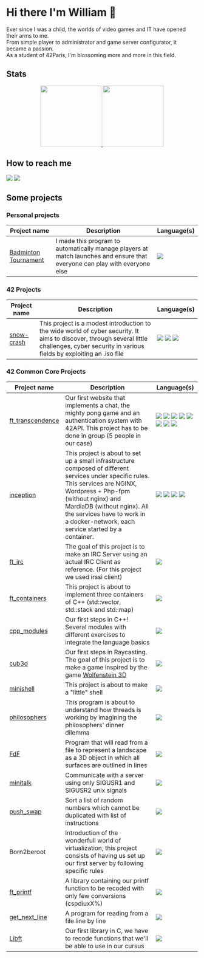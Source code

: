 # Hi there I'm William 👋

Ever since I was a child, the worlds of video games and IT have opened their arms to me.  
From simple player to administrator and game server configurator, it became a passion.  
As a student of 42Paris, I'm blossoming more and more in this field.  

## Stats

<div align="center">
  <a href="https://github.com/anuraghazra/github-readme-stats">
    <img height="160" src="https://github-readme-stats.vercel.app/api/top-langs/?username=william-dbt&layout=compact&theme=radical&hide_border=true" />
  </a>
  <a href="https://github.com/anuraghazra/github-readme-stats">
    <img height="160" src="https://github-readme-stats.vercel.app/api?username=william-dbt&show_icons=true&theme=radical&hide_border=true&count_private=false&include_all_commits=true&hide=issues,contribs" />
  </a>
</div>

## How to reach me

[<img src="https://img.shields.io/badge/LinkedIn-0077B5?style=for-the-badge&logo=linkedin&logoColor=white" />](https://www.linkedin.com/in/williamdebotte/)
[<img src="https://img.shields.io/badge/Gmail-D14836?style=for-the-badge&logo=gmail&logoColor=white" />](mailto:william.debotte.pro@gmail.com)

## Some projects

### Personal projects
| Project name | Description | Language(s) |
| --- | --- | --- |
| [Badminton Tournament](https://github.com/William-Dbt/usjm_badtournament) | I made this program to automatically manage players at match launches and ensure that everyone can play with everyone else | <img src="https://img.shields.io/badge/C%2B%2B-00599C?style=for-the-badge&logo=c%2B%2B&logoColor=white" /> |

### 42 Projects
| Project name | Description | Language(s) |
| --- | --- | --- |
| [snow-crash](https://github.com/William-Dbt/snow-crash) | This project is a modest introduction to the wide world of cyber security. It aims to discover, through several little challenges, cyber security in various fields by exploiting an .iso file | <img src="https://img.shields.io/badge/VirtualBox-21416b?style=for-the-badge&logo=VirtualBox&logoColor=white" /> <img src="https://img.shields.io/badge/C-00599C?style=for-the-badge&logo=c&logoColor=white" /> <img src="https://img.shields.io/badge/Shell_Script-121011?style=for-the-badge&logo=gnu-bash&logoColor=white" /> |

### 42 Common Core Projects
| Project name | Description | Language(s) |
| --- | --- | --- |
| [ft_transcendence](https://github.com/William-Dbt/ft_transcendence) | Our first website that implements a chat, the mighty pong game and an authentication system with 42API. This project has to be done in group (5 people in our case) | <img src="https://img.shields.io/badge/Docker-2CA5E0?style=for-the-badge&logo=docker&logoColor=white" /> <img src="https://img.shields.io/badge/Svelte-4A4A55?style=for-the-badge&logo=svelte&logoColor=FF3E00" /> <img src="https://img.shields.io/badge/nestjs-E0234E?style=for-the-badge&logo=nestjs&logoColor=white" /> <img src="https://img.shields.io/badge/Node%20js-339933?style=for-the-badge&logo=nodedotjs&logoColor=white" /> <img src="https://img.shields.io/badge/npm-CB3837?style=for-the-badge&logo=npm&logoColor=white" /> <img src="https://img.shields.io/badge/TypeScript-007ACC?style=for-the-badge&logo=typescript&logoColor=white" /> <img src="ttps://img.shields.io/badge/Prisma-3982CE?style=for-the-badge&logo=Prisma&logoColor=white" /> <img src="https://img.shields.io/badge/Socket.io-010101?&style=for-the-badge&logo=Socket.io&logoColor=white" /> |
| [inception](https://github.com/William-Dbt/inception) | This project is about to set up a small infrastructure composed of different services under specific rules. This services are NGINX, Wordpress + Php-fpm (without nginx) and MardiaDB (without nginx). All the services have to work in a docker-network, each service started by a container. | <img src="https://img.shields.io/badge/Docker-2CA5E0?style=for-the-badge&logo=docker&logoColor=white" /> <img src="https://img.shields.io/badge/Nginx-009639?style=for-the-badge&logo=nginx&logoColor=white" /> <img src="https://img.shields.io/badge/Wordpress-21759B?style=for-the-badge&logo=wordpress&logoColor=white" /> <img src="https://img.shields.io/badge/Shell_Script-121011?style=for-the-badge&logo=gnu-bash&logoColor=white" />
| [ft_irc](https://github.com/William-Dbt/ft_irc) | The goal of this project is to make an IRC Server using an actual IRC Client as reference. (For this project we used irssi client) | <img src="https://img.shields.io/badge/C%2B%2B-00599C?style=for-the-badge&logo=c%2B%2B&logoColor=white" /> |
| [ft_containers](https://github.com/William-Dbt/ft_containers) | This project is about to implement three containers of C++ (std::vector, std::stack and std::map) | <img src="https://img.shields.io/badge/C%2B%2B-00599C?style=for-the-badge&logo=c%2B%2B&logoColor=white" /> |
| [cpp_modules](https://github.com/William-Dbt/cpp_modules) | Our first steps in C++! Several modules with different exercises to integrate the language basics | <img src="https://img.shields.io/badge/C%2B%2B-00599C?style=for-the-badge&logo=c%2B%2B&logoColor=white" /> |
| [cub3d](https://github.com/William-Dbt/cub3d) | Our first steps in Raycasting. The goal of this project is to make a game inspired by the game [Wolfenstein 3D](http://users.atw.hu/wolf3d/) | <img src="https://img.shields.io/badge/C-00599C?style=for-the-badge&logo=c&logoColor=white" /> |
| [minishell](https://github.com/William-Dbt/minishell) | This project is about to make a "little" shell | <img src="https://img.shields.io/badge/C-00599C?style=for-the-badge&logo=c&logoColor=white" /> |
| [philosophers](https://github.com/William-Dbt/philosophers) | This program is about to understand how threads is working by imagining the philosophers' dinner dilemma | <img src="https://img.shields.io/badge/C-00599C?style=for-the-badge&logo=c&logoColor=white" /> |
| [FdF](https://github.com/William-Dbt/FdF) | Program that will read from a file to represent a landscape as a 3D object in which all surfaces are outlined in lines | <img src="https://img.shields.io/badge/C-00599C?style=for-the-badge&logo=c&logoColor=white" /> |
| [minitalk](https://github.com/William-Dbt/minitalk) | Communicate with a server using only SIGUSR1 and SIGUSR2 unix signals | <img src="https://img.shields.io/badge/C-00599C?style=for-the-badge&logo=c&logoColor=white" /> |
| [push_swap](https://github.com/William-Dbt/push_swap) | Sort a list of random numbers which cannot be duplicated with list of instructions | <img src="https://img.shields.io/badge/C-00599C?style=for-the-badge&logo=c&logoColor=white" /> |
| Born2beroot | Introduction of the wonderfull world of virtualization, this project consists of having us set up our first server by following specific rules | <img src="https://img.shields.io/badge/VirtualBox-21416b?style=for-the-badge&logo=VirtualBox&logoColor=white" /> |
| [ft_printf](https://github.com/William-Dbt/ft_printf) | A library containing our printf function to be recoded with only few conversions (cspdiuxX%) | <img src="https://img.shields.io/badge/C-00599C?style=for-the-badge&logo=c&logoColor=white" /> |
| [get_next_line](https://github.com/William-Dbt/get_next_line) | A program for reading from a file line by line | <img src="https://img.shields.io/badge/C-00599C?style=for-the-badge&logo=c&logoColor=white" /> |
| [Libft](https://github.com/William-Dbt/libft) | Our first library in C, we have to recode functions that we'll be able to use in our cursus | <img src="https://img.shields.io/badge/C-00599C?style=for-the-badge&logo=c&logoColor=white" /> |

